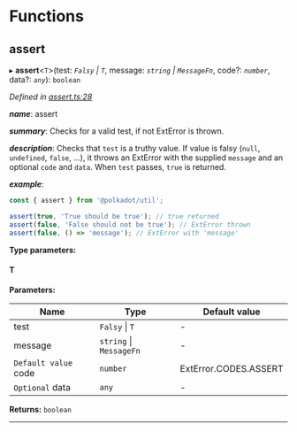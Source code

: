 

# Functions

<a id="assert"></a>

##  assert

▸ **assert**<`T`>(test: *`Falsy` \| `T`*, message: *`string` \| `MessageFn`*, code?: *`number`*, data?: *`any`*): `boolean`

*Defined in [assert.ts:28](https://github.com/polkadot-js/common/blob/825a9de/packages/util/src/assert.ts#L28)*

*__name__*: assert

*__summary__*: Checks for a valid test, if not ExtError is thrown.

*__description__*: Checks that `test` is a truthy value. If value is falsy (`null`, `undefined`, `false`, ...), it throws an ExtError with the supplied `message` and an optional `code` and `data`. When `test` passes, `true` is returned.

*__example__*:   

```javascript
const { assert } from '@polkadot/util';

assert(true, 'True should be true'); // true returned
assert(false, 'False should not be true'); // ExtError thrown
assert(false, () => 'message'); // ExtError with 'message'
```

**Type parameters:**

#### T 
**Parameters:**

| Name | Type | Default value |
| ------ | ------ | ------ |
| test | `Falsy` \| `T` | - |
| message | `string` \| `MessageFn` | - |
| `Default value` code | `number` |  ExtError.CODES.ASSERT |
| `Optional` data | `any` | - |

**Returns:** `boolean`

___

